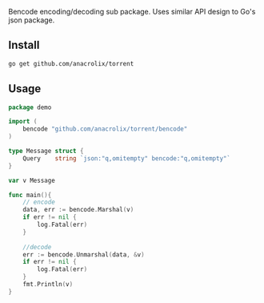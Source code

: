 Bencode encoding/decoding sub package. Uses similar API design to Go's json package.

## Install

```sh
go get github.com/anacrolix/torrent
```

## Usage

```go
package demo

import (
	bencode "github.com/anacrolix/torrent/bencode"
)

type Message struct {
	Query    string `json:"q,omitempty" bencode:"q,omitempty"`
}

var v Message

func main(){
	// encode
	data, err := bencode.Marshal(v)
	if err != nil {
		log.Fatal(err)
	}
	
	//decode
	err := bencode.Unmarshal(data, &v)
	if err != nil {
		log.Fatal(err)
	}
	fmt.Println(v)
}
```
